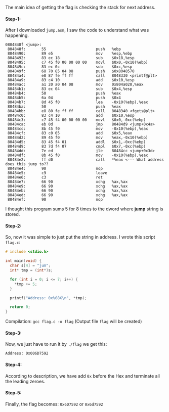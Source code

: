 The main idea of getting the flag is checking the stack for next address.

#### Step-1:

After I downloaded `jump.asm`, I saw the code to understand what was happening.

```assembly
0804848f <jump>:
 804848f:       55                      push   %ebp
 8048490:       89 e5                   mov    %esp,%ebp
 8048492:       83 ec 18                sub    $0x18,%esp
 8048495:       c7 45 f0 00 00 00 00    movl   $0x0,-0x10(%ebp)
 804849c:       83 ec 0c                sub    $0xc,%esp
 804849f:       68 70 85 04 08          push   $0x8048570
 80484a4:       e8 87 fe ff ff          call   8048330 <printf@plt>
 80484a9:       83 c4 10                add    $0x10,%esp
 80484ac:       a1 20 a0 04 08          mov    0x804a020,%eax
 80484b1:       83 ec 04                sub    $0x4,%esp
 80484b4:       50                      push   %eax
 80484b5:       6a 04                   push   $0x4
 80484b7:       8d 45 f0                lea    -0x10(%ebp),%eax
 80484ba:       50                      push   %eax
 80484bb:       e8 80 fe ff ff          call   8048340 <fgets@plt>
 80484c0:       83 c4 10                add    $0x10,%esp
 80484c3:       c7 45 f4 00 00 00 00    movl   $0x0,-0xc(%ebp)
 80484ca:       eb 0d                   jmp    80484d9 <jump+0x4a>
 80484cc:       8b 45 f0                mov    -0x10(%ebp),%eax
 80484cf:       83 c0 05                add    $0x5,%eax
 80484d2:       89 45 f0                mov    %eax,-0x10(%ebp)
 80484d5:       83 45 f4 01             addl   $0x1,-0xc(%ebp)
 80484d9:       83 7d f4 07             cmpl   $0x7,-0xc(%ebp)
 80484dd:       7e ed                   jle    80484cc <jump+0x3d>
 80484df:       8b 45 f0                mov    -0x10(%ebp),%eax
 80484e2:       ff d0                   call   *%eax <--- What address does this jump to??
 80484e4:       90                      nop
 80484e5:       c9                      leave
 80484e6:       c3                      ret
 80484e7:       66 90                   xchg   %ax,%ax
 80484e9:       66 90                   xchg   %ax,%ax
 80484eb:       66 90                   xchg   %ax,%ax
 80484ed:       66 90                   xchg   %ax,%ax
 80484ef:       90                      nop
```

I thought this program sums 5 for 8 times to the dword where **jump** string is stored.

#### Step-2:

So, now it was simple to just put the string in address. I wrote this script `flag.c`:

```c
# include <stdio.h>

int main(void) {
  char s[4] = "jum";
  int* tmp = (int*)s;

  for (int i = 0; i <= 7; i++) {
    *tmp += 5;
  }

  printf("Address: 0x%08X\n", *tmp);

  return 0;
}
```

Compilation: `gcc flag.c -o flag` (Output file `flag` will be created)

#### Step-3:

Now, we just have to run it by `./flag` we get this:

```shell
Address: 0x006D7592
```

#### Step-4:

According to description, we have add `0x` before the Hex and terminate all the leading zeroes.

#### Step-5:

Finally, the flag becomes: `0x6D7592` or `0x6d7592`